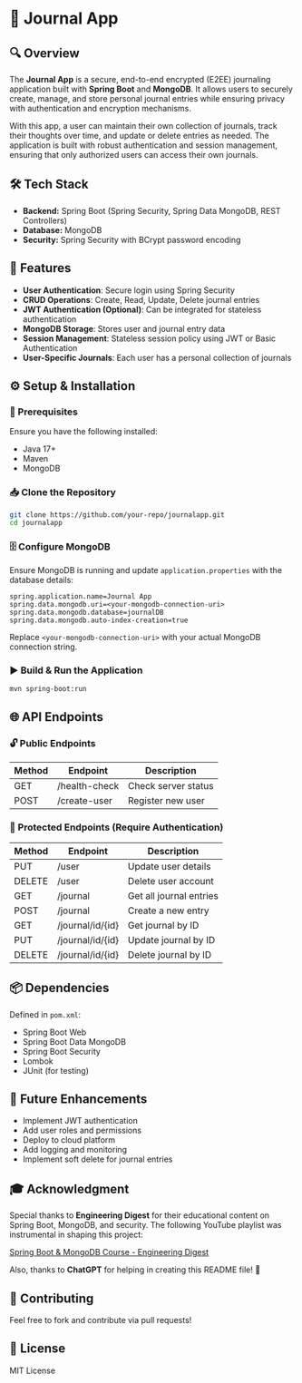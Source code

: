 # 📖 Journal App

## 🔍 Overview
The **Journal App** is a secure, end-to-end encrypted (E2EE) journaling application built with **Spring Boot** and **MongoDB**. It allows users to securely create, manage, and store personal journal entries while ensuring privacy with authentication and encryption mechanisms.

With this app, a user can maintain their own collection of journals, track their thoughts over time, and update or delete entries as needed. The application is built with robust authentication and session management, ensuring that only authorized users can access their own journals.

## 🛠️ Tech Stack
- **Backend:** Spring Boot (Spring Security, Spring Data MongoDB, REST Controllers)
- **Database:** MongoDB
- **Security:** Spring Security with BCrypt password encoding

## 🚀 Features
- **User Authentication**: Secure login using Spring Security
- **CRUD Operations**: Create, Read, Update, Delete journal entries
- **JWT Authentication (Optional)**: Can be integrated for stateless authentication
- **MongoDB Storage**: Stores user and journal entry data
- **Session Management**: Stateless session policy using JWT or Basic Authentication
- **User-Specific Journals**: Each user has a personal collection of journals

## ⚙️ Setup & Installation
### 📌 Prerequisites
Ensure you have the following installed:
- Java 17+
- Maven
- MongoDB

### 📥 Clone the Repository
```sh
git clone https://github.com/your-repo/journalapp.git
cd journalapp
```

### 🗄️ Configure MongoDB
Ensure MongoDB is running and update `application.properties` with the database details:
```properties
spring.application.name=Journal App
spring.data.mongodb.uri=<your-mongodb-connection-uri>
spring.data.mongodb.database=journalDB
spring.data.mongodb.auto-index-creation=true
```
Replace `<your-mongodb-connection-uri>` with your actual MongoDB connection string.

### ▶️ Build & Run the Application
```sh
mvn spring-boot:run
```

## 🌐 API Endpoints
### 🔓 Public Endpoints
| Method | Endpoint        | Description       |
|--------|---------------|------------------|
| GET    | /health-check | Check server status |
| POST   | /create-user  | Register new user |

### 🔐 Protected Endpoints (Require Authentication)
| Method | Endpoint         | Description              |
|--------|----------------|-------------------------|
| PUT    | /user          | Update user details     |
| DELETE | /user          | Delete user account     |
| GET    | /journal       | Get all journal entries |
| POST   | /journal       | Create a new entry      |
| GET    | /journal/id/{id} | Get journal by ID     |
| PUT    | /journal/id/{id} | Update journal by ID  |
| DELETE | /journal/id/{id} | Delete journal by ID  |

## 📦 Dependencies
Defined in `pom.xml`:
- Spring Boot Web
- Spring Boot Data MongoDB
- Spring Boot Security
- Lombok
- JUnit (for testing)

## 🔮 Future Enhancements
- Implement JWT authentication
- Add user roles and permissions
- Deploy to cloud platform
- Add logging and monitoring
- Implement soft delete for journal entries

## 🎓 Acknowledgment
Special thanks to **Engineering Digest** for their educational content on Spring Boot, MongoDB, and security. The following YouTube playlist was instrumental in shaping this project:

[Spring Boot & MongoDB Course - Engineering Digest](https://www.youtube.com/playlist?list=PLA3GkZPtsafacdBLdd3p1DyRd5FGfr3Ue)

Also, thanks to **ChatGPT** for helping in creating this README file! 🚀

## 🤝 Contributing
Feel free to fork and contribute via pull requests!

## 📝 License
MIT License


